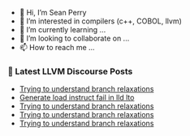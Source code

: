 - 👋 Hi, I’m Sean Perry
- 👀 I’m interested in compilers (c++, COBOL, llvm)
- 🌱 I’m currently learning ...
- 💞️ I’m looking to collaborate on ...
- 📫 How to reach me ...

<!---
s66perry/s66perry is a ✨ special ✨ repository because its `README.md` (this file) appears on your GitHub profile.
You can click the Preview link to take a look at your changes.
--->
### 📕 Latest LLVM Discourse Posts

<!-- DISCOURSE-LLVM:START -->
- [Trying to understand branch relaxations](https://discourse.llvm.org/t/trying-to-understand-branch-relaxations/79442#post_5)
- [Generate load instruct fail in lld lto](https://discourse.llvm.org/t/generate-load-instruct-fail-in-lld-lto/79443#post_1)
- [Trying to understand branch relaxations](https://discourse.llvm.org/t/trying-to-understand-branch-relaxations/79442#post_4)
- [Trying to understand branch relaxations](https://discourse.llvm.org/t/trying-to-understand-branch-relaxations/79442#post_3)
- [Trying to understand branch relaxations](https://discourse.llvm.org/t/trying-to-understand-branch-relaxations/79442#post_2)
<!-- DISCOURSE-LLVM:END -->
